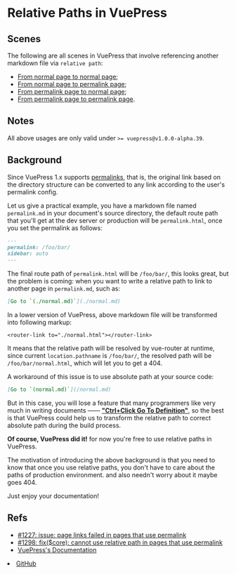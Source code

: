 

# Relative Paths in VuePress

## Scenes

The following are all scenes in VuePress that involve referencing another markdown file via `relative path`:

- [From normal page to normal page](./normal.md#from-normal-page-to-normal-page);
- [From normal page to permalink page](./normal.md#from-normal-page-to-permalink-page);
- [From permalink page to normal page](./permalink.md#from-permalink-page-to-normal-page);
- [From permalink page to permalink page](./permalink.md#from-permalink-page-to-permalink-page).

## Notes

All above usages are only valid under `>= vuepress@v1.0.0-alpha.39`.

## Background

Since VuePress 1.x supports [permalinks](https://vuepress.vuejs.org/guide/permalinks.html), that is, the original link based on the directory structure can be converted to any link according to the user's permalink config.
 
Let us give a practical example, you have a markdown file named `permalink.md` in your document's source directory, the default route path that you'll get at the dev server or production will be `permalink.html`, once you set the permalink as follows:

````markdown
---
permalink: /foo/bar/
sidebar: auto
---
````

The final route path of `permalink.html` will be `/foo/bar/`, this looks great, but the problem is coming: when you want to write a relative path to link to another page in `permalink.md`, such as:

```markdown
[Go to `(./normal.md)`](./normal.md)
```

In a lower version of VuePress, above markdown file will be transformed into following markup:

```vue
<router-link to="./normal.html"></router-link>
```

It means that the relative path will be resolved by vue-router at runtime, since current `location.pathname` is `/foo/bar/`, the resolved path will be `/foo/bar/normal.html`, which will let you to get a 404.

A workaround of this issue is to use absolute path at your source code:

```markdown
[Go to `(normal.md)`](/normal.md)
```

But in this case, you will lose a feature that many programmers like very much in writing documents —— [**"Ctrl+Click Go To Definition"**](https://code.visualstudio.com/docs/editor/editingevolved#_go-to-definition), so the best is that VuePress could help us to transform the relative path to correct absolute path during the build process.

**Of course, VuePress did it!** for now you're free to use relative paths in VuePress. 

The motivation of introducing the above background is that you need to know that once you use relative paths, you don't have to care about the paths of production environment. and also needn't worry about it maybe goes 404.
 
Just enjoy your documentation!

## Refs

- [#1227: issue: page links failed in pages that use permalink](https://github.com/vuejs/vuepress/issues/1227)
- [#1298: fix($core): cannot use relative path in pages that use permalink](https://github.com/vuejs/vuepress/issues/1227)
- [VuePress's Documentation](https://vuepress.vuejs.org/)
<li>
<a href="https://github.com/ulivz/vuepress-relative-paths" target="_blank" rel="noopener noreferrer" class="repo-link">
GitHub
<OutboundLink/></a>
</li>


